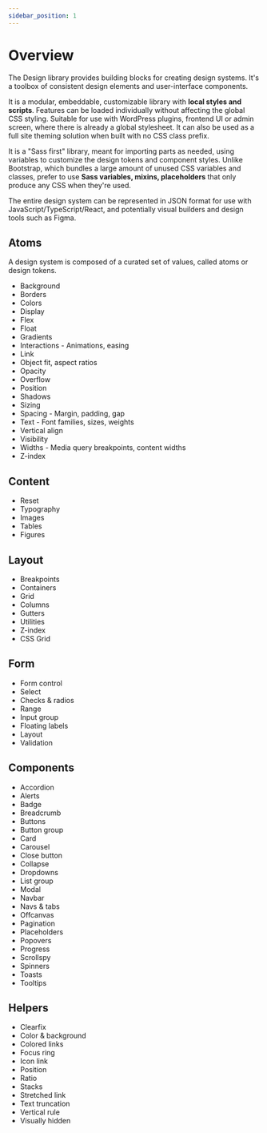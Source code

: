 ```yaml
---
sidebar_position: 1
---
```


# Overview

The Design library provides building blocks for creating design systems. It's a toolbox of consistent design elements and user-interface components.

It is a modular, embeddable, customizable library with **local styles and scripts**. Features can be loaded individually without affecting the global CSS styling. Suitable for use with WordPress plugins, frontend UI or admin screen, where there is already a global stylesheet. It can also be used as a full site theming solution when built with no CSS class prefix.

It is a "Sass first" library, meant for importing parts as needed, using variables to customize the design tokens and component styles. Unlike Bootstrap, which bundles a large amount of unused CSS variables and classes, prefer to use **Sass variables, mixins, placeholders** that only produce any CSS when they're used.

The entire design system can be represented in JSON format for use with JavaScript/TypeScript/React, and potentially visual builders and design tools such as Figma.

## Atoms

A design system is composed of a curated set of values, called atoms or design tokens.

- Background
- Borders
- Colors
- Display
- Flex
- Float
- Gradients
- Interactions - Animations, easing
- Link
- Object fit, aspect ratios
- Opacity
- Overflow
- Position
- Shadows
- Sizing
- Spacing - Margin, padding, gap
- Text - Font families, sizes, weights
- Vertical align
- Visibility
- Widths - Media query breakpoints, content widths
- Z-index

## Content

- Reset
- Typography
- Images
- Tables
- Figures

## Layout
- Breakpoints
- Containers
- Grid
- Columns
- Gutters
- Utilities
- Z-index
- CSS Grid

## Form

- Form control
- Select
- Checks & radios
- Range
- Input group
- Floating labels
- Layout
- Validation

## Components

- Accordion
- Alerts
- Badge
- Breadcrumb
- Buttons
- Button group
- Card
- Carousel
- Close button
- Collapse
- Dropdowns
- List group
- Modal
- Navbar
- Navs & tabs
- Offcanvas
- Pagination
- Placeholders
- Popovers
- Progress
- Scrollspy
- Spinners
- Toasts
- Tooltips

## Helpers

- Clearfix
- Color & background
- Colored links
- Focus ring
- Icon link
- Position
- Ratio
- Stacks
- Stretched link
- Text truncation
- Vertical rule
- Visually hidden
